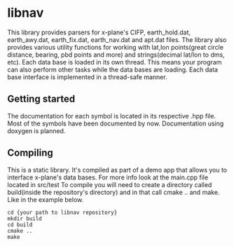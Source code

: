 # libnav

This library provides parsers for x-plane's CIFP, earth_hold.dat, earth_awy.dat, earth_fix.dat, earth_nav.dat and apt.dat files. The library also provides various utility functions for working with lat,lon points(great circle distance, bearing, pbd points and more) and strings(decimal lat/lon to dms, etc). Each data base is loaded in its own thread. This means your program can also perform other tasks while the data bases are loading. Each data base interface is implemented in a thread-safe manner.

## Getting started

The documentation for each symbol is located in its respective .hpp file. Most of the symbols have been documented by now. Documentation using doxygen is planned.

## Compiling

This is a static library. It's compiled as part of a demo app that allows you to interface x-plane's data bases. For more info look at the main.cpp file located in src/test
To compile you will need to create a directory called build(inside the repository's directory) and in that call cmake .. and make. Like in the example below.
```text
cd {your path to libnav repository}
mkdir build
cd build
cmake ..
make
```
